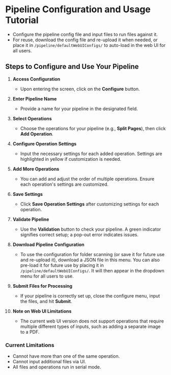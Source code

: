 # Pipeline Configuration and Usage Tutorial

- Configure the pipeline config file and input files to run files against it.
- For reuse, download the config file and re-upload it when needed, or place it in `/pipeline/defaultWebUIConfigs/` to auto-load in the web UI for all users.

## Steps to Configure and Use Your Pipeline

1. **Access Configuration**
   - Upon entering the screen, click on the **Configure** button.

2. **Enter Pipeline Name**
   - Provide a name for your pipeline in the designated field.

3. **Select Operations**
   - Choose the operations for your pipeline (e.g., **Split Pages**), then click **Add Operation**.

4. **Configure Operation Settings**
   - Input the necessary settings for each added operation. Settings are highlighted in yellow if customization is needed.

5. **Add More Operations**
   - You can add and adjust the order of multiple operations. Ensure each operation's settings are customized.

6. **Save Settings**
   - Click **Save Operation Settings** after customizing settings for each operation.

7. **Validate Pipeline**
   - Use the **Validation** button to check your pipeline. A green indicator signifies correct setup; a pop-out error indicates issues.

8. **Download Pipeline Configuration**
   - To use the configuration for folder scanning (or save it for future use and re-upload it), download a JSON file in this menu. You can also pre-load it for future use by placing it in `/pipeline/defaultWebUIConfigs/`. It will then appear in the dropdown menu for all users to use.

9. **Submit Files for Processing**
   - If your pipeline is correctly set up, close the configure menu, input the files, and hit **Submit**.

10. **Note on Web UI Limitations**
    - The current web UI version does not support operations that require multiple different types of inputs, such as adding a separate image to a PDF.

### Current Limitations

- Cannot have more than one of the same operation.
- Cannot input additional files via UI.
- All files and operations run in serial mode.
